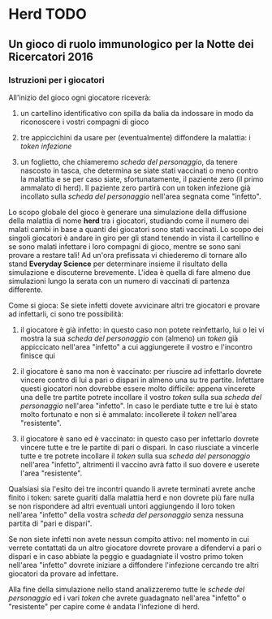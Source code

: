 # Herd TODO
## Un gioco di ruolo immunologico per la Notte dei Ricercatori 2016 ##
### Istruzioni per i giocatori ###

All'inizio del gioco ogni giocatore riceverà:

1. un cartellino identificativo con spilla da balia da indossare in modo da riconoscere i vostri compagni di gioco

2. tre appiccichini da usare per (eventualmente) diffondere la malattia: i _token infezione_

3. un foglietto, che chiameremo _scheda del personaggio_, da tenere nascosto in tasca, che determina se siate stati vaccinati o meno contro la malattia e se
per caso siate, sfortunatamente, il paziente zero (il primo ammalato di herd). Il paziente zero partirà con un token infezione
già incollato sulla _scheda del personaggio_ nell'area segnata come "infetto".

Lo scopo globale del gioco è generare una simulazione della diffusione della malattia di nome __herd__ tra i giocatori, studiando come il numero dei
malati cambi in base a quanti dei giocatori sono stati vaccinati.
Lo scopo dei singoli giocatori è andare in giro per gli stand tenendo in vista il cartellino e se sono malati infettare
i loro compagni di gioco, mentre se sono sani provare a restare tali! 
Ad un'ora prefissata vi chiederemo di tornare allo stand __Everyday Science__ per determinare insieme
il risultato della simulazione e discuterne brevemente. L'idea è quella di fare almeno due simulazioni lungo la serata con un numero
di vaccinati di partenza differente.

Come si gioca:
Se siete infetti dovete avvicinare altri tre giocatori e provare ad infettarli, ci sono tre possibilità:

1. il giocatore è già infetto: in questo caso non potete reinfettarlo, lui o lei vi mostra la sua _scheda del personaggio_ con (almeno) un _token_ già appiccicato nell'area "infetto" a cui aggiungerete il vostro e l'incontro finisce qui

2. il giocatore è sano ma non è vaccinato: per riuscire ad infettarlo dovrete vincere contro di lui a pari o dispari in almeno
una su tre partite. Infettare questi giocatori non dovrebbe essere molto difficile: appena vincerete una delle tre partite potrete
incollare il vostro _token_ sulla sua _scheda del personaggio_ nell'area "infetto". In caso le perdiate tutte e tre lui è stato molto fortunato e non si è ammalato:
incollerete il _token_ nell'area "resistente".

3. il giocatore è sano ed è vaccinato: in questo caso per infettarlo dovrete vincere tutte e tre le partite di pari 
o dispari. In caso riusciate a vincerle tutte e tre potrete incollare il _token_ sulla sua _scheda del personaggio_ nell'area "infetto", altrimenti
il vaccino avrà fatto il suo dovere e userete l'area "resistente".

Qualsiasi sia l'esito dei tre incontri quando li avrete terminati avrete anche finito i token: sarete guariti dalla malattia herd
e non dovrete più fare nulla se non rispondere ad altri eventuali untori aggiungendo il loro token nell'area "infetto" della vostra _scheda del personaggio_ senza 
nessuna partita di "pari e dispari".

Se non siete infetti non avete nessun compito attivo: nel momento in cui verrete contattati da un altro giocatore dovrete provare
a difendervi a pari o dispari e in caso abbiate la peggio e guadagniate il vostro primo token nell'area "infetto" dovrete iniziare
a diffondere l'infezione cercando tre altri giocatori da provare ad infettare.

Alla fine della simulazione nello stand analizzeremo tutte le _schede del personaggio_ ed i vari _token_ che avrete
guadagnato nell'area "infetto" o "resistente" per capire come è andata l'infezione di herd.
